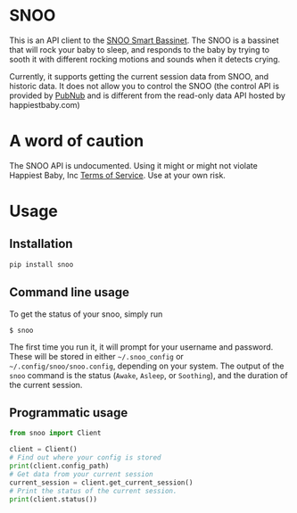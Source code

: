 # SNOO

This is an API client to the [SNOO Smart Bassinet](https://www.happiestbaby.com/products/snoo-smart-bassinet). The SNOO is a bassinet that will rock your baby to sleep, and responds to the baby by trying to sooth it with different rocking motions and sounds when it detects crying.

Currently, it supports getting the current session data from SNOO, and historic data. It does not allow you to control the SNOO (the control API is provided by [PubNub](https://www.pubnub.com) and is different from the read-only data API hosted by happiestbaby.com)

# A word of caution

The SNOO API is undocumented. Using it might or might not violate Happiest Baby, Inc [Terms of Service](https://www.happiestbaby.com/pages/terms-of-service). Use at your own risk.

# Usage

## Installation

```sh
pip install snoo
```

## Command line usage

To get the status of your snoo, simply run

```
$ snoo
```

The first time you run it, it will prompt for your username and password. These will be stored in either `~/.snoo_config` or `~/.config/snoo/snoo.config`, depending on your system. The output of the `snoo` command is the status (`Awake`, `Asleep`, or `Soothing`), and the duration of the current session.

## Programmatic usage

```python
from snoo import Client

client = Client()
# Find out where your config is stored
print(client.config_path)
# Get data from your current session
current_session = client.get_current_session()
# Print the status of the current session.
print(client.status())
```
